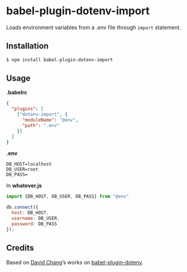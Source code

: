 # babel-plugin-dotenv-import

Loads environment variables from a .env file through `import` statement.

## Installation

```sh
$ npm install babel-plugin-dotenv-import
```

## Usage

**.babelrc**

```json
{
  "plugins": [
    ["dotenv-import", {
      "moduleName": "@env",
      "path": ".env"
    }]
  ]
}
```

**.env**

```
DB_HOST=localhost
DB_USER=root
DB_PASS=
```

In **whatever.js**

```js
import {DB_HOST, DB_USER, DB_PASS} from "@env"

db.connect({
  host: DB_HOST,
  username: DB_USER,
  password: DB_PASS
});
```

## Credits

Based on [David Chang](https://github.com/zetachang)’s works on [babel-plugin-dotenv](https://github.com/zetachang/react-native-dotenv/tree/master/babel-plugin-dotenv).
